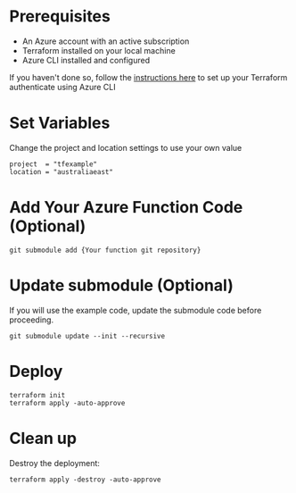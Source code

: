 # Prerequisites
- An Azure account with an active subscription
- Terraform installed on your local machine
- Azure CLI installed and configured

If you haven't done so, follow the [instructions here](https://developer.hashicorp.com/terraform/tutorials/azure-get-started/azure-build#authenticate-using-the-azure-cli) to set up your Terraform authenticate using Azure CLI

# Set Variables
Change the project and location settings to use your own value
```
project  = "tfexample"
location = "australiaeast"
```

# Add Your Azure Function Code (Optional)
```
git submodule add {Your function git repository}
```
# Update submodule (Optional)
If you will use the example code, update the submodule code before proceeding.
```
git submodule update --init --recursive
```

# Deploy
```
terraform init
terraform apply -auto-approve
```

# Clean up
Destroy the deployment:
```
terraform apply -destroy -auto-approve
```
